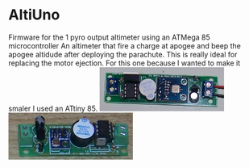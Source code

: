 # AltiUno
Firmware for the 1 pyro output altimeter using an ATMega 85 microcontroller
An altimeter that fire a charge at apogee and beep the apogee altidude after deploying the parachute. This is really ideal for replacing the motor ejection.
For this one because I wanted to make it smaler I used an ATtiny 85.
<img src="/pictures/AltiUno-bmp085.jpg" width="49%"><img src="/pictures/AltiUno-bmp180.jpg" width="49%">

